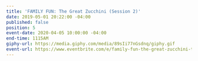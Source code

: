 ```yaml
---
title: 'FAMILY FUN: The Great Zucchini (Session 2)'
date: 2019-05-01 20:22:00 -04:00
published: false
position: 5
event-date: 2020-04-05 10:00:00 -04:00
end-time: 1115AM
giphy-url: https://media.giphy.com/media/89sIi77nGsdnq/giphy.gif
event-url: https://www.eventbrite.com/e/family-fun-the-great-zucchini-tickets-98133970347
---
```


